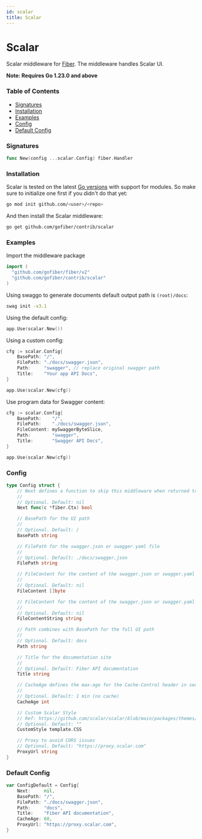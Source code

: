 ```yaml
---
id: scalar
title: Scalar
---
```


# Scalar

Scalar middleware for [Fiber](https://github.com/gofiber/fiber). The middleware handles Scalar UI.

**Note: Requires Go 1.23.0 and above**

### Table of Contents
- [Signatures](#signatures)
- [Installation](#installation)
- [Examples](#examples)
- [Config](#config)
- [Default Config](#default-config)

### Signatures
```go
func New(config ...scalar.Config) fiber.Handler
```

### Installation
Scalar is tested on the latest [Go versions](https://golang.org/dl/) with support for modules. So make sure to initialize one first if you didn't do that yet:
```bash
go mod init github.com/<user>/<repo>
```
And then install the Scalar middleware:
```bash
go get github.com/gofiber/contrib/scalar
```

### Examples
Import the middleware package
```go
import (
  "github.com/gofiber/fiber/v2"
  "github.com/gofiber/contrib/scalar"
)
```

Using swaggo to generate documents default output path is `(root)/docs`:
```bash
swag init -v3.1
```

Using the default config:
```go
app.Use(scalar.New())
```

Using a custom config:
```go
cfg := scalar.Config{
    BasePath: "/",
    FilePath: "./docs/swagger.json",
    Path:     "swagger", // replace original swagger path
    Title:    "Your app API Docs",
}

app.Use(scalar.New(cfg))
```

Use program data for Swagger content:
```go
cfg := scalar.Config{
    BasePath:    "/",
    FilePath:    "./docs/swagger.json",
    FileContent: mySwaggerByteSlice,
    Path:        "swagger",
    Title:       "Swagger API Docs",
}

app.Use(scalar.New(cfg))
```

### Config
```go
type Config struct {
	// Next defines a function to skip this middleware when returned true.
	//
	// Optional. Default: nil
	Next func(c *fiber.Ctx) bool

	// BasePath for the UI path
	//
	// Optional. Default: /
	BasePath string

	// FilePath for the swagger.json or swagger.yaml file
	//
	// Optional. Default: ./docs/swagger.json
	FilePath string

	// FileContent for the content of the swagger.json or swagger.yaml file.
	//
	// Optional. Default: nil
	FileContent []byte

	// FileContent for the content of the swagger.json or swagger.yaml file.
	//
	// Optional. Default: nil
	FileContentString string

	// Path combines with BasePath for the full UI path
	//
	// Optional. Default: docs
	Path string

	// Title for the documentation site
	//
	// Optional. Default: Fiber API documentation
	Title string

	// CacheAge defines the max-age for the Cache-Control header in seconds.
	//
	// Optional. Default: 1 min (no cache)
	CacheAge int

	// Custom Scalar Style
	// Ref: https://github.com/scalar/scalar/blob/main/packages/themes/src/variables.css
	// Optional. Default: ""
	CustomStyle template.CSS

	// Proxy to avoid CORS issues
	// Optional. Default: "https://proxy.scalar.com"
	ProxyUrl string
}
```

### Default Config
```go
var ConfigDefault = Config{
	Next:     nil,
	BasePath: "/",
	FilePath: "./docs/swagger.json",
	Path:     "docs",
	Title:    "Fiber API documentation",
	CacheAge: 60,
	ProxyUrl: "https://proxy.scalar.com",
}
```
